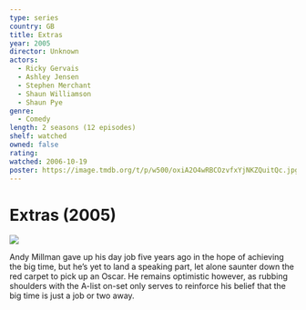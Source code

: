 ```yaml
---
type: series
country: GB
title: Extras
year: 2005
director: Unknown
actors:
  - Ricky Gervais
  - Ashley Jensen
  - Stephen Merchant
  - Shaun Williamson
  - Shaun Pye
genre:
  - Comedy
length: 2 seasons (12 episodes)
shelf: watched
owned: false
rating:
watched: 2006-10-19
poster: https://image.tmdb.org/t/p/w500/oxiA2O4wRBCOzvfxYjNKZQuitQc.jpg
---
```


# Extras (2005)

![](https://image.tmdb.org/t/p/w500/oxiA2O4wRBCOzvfxYjNKZQuitQc.jpg)

Andy Millman gave up his day job five years ago in the hope of achieving the big time, but he’s yet to land a speaking part, let alone saunter down the red carpet to pick up an Oscar. He remains optimistic however, as rubbing shoulders with the A-list on-set only serves to reinforce his belief that the big time is just a job or two away.